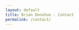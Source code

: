```yaml
---
layout: default
title: Brian Donohue - Contact
permalink: /contact/
---
```


<div class="container">
    <a class="block"
       id="email"
       title="Email"
       alt="Email"
       target="_blank"
       href="mailto:brian@bthdonohue.com?subject=[bthdonohue.com]">
    </a>
</div>

<div class="container">
    <a class="block"
       id="twitter"
       title="Twitter"
       alt="Twitter"
       target="_blank"
       href="https://twitter.com/bthdonohue">
    </a>
</div>

<div class="container instagram_gradient">
    <a class="block"
       id="instagram"
       title="Instagram"
       alt="Instagram"
       target="_blank"
       href="https://www.instagram.com/bdonohue">
    </a>
</div>

<div class="container">
    <a class="block"
       id="snapchat"
       title="Snapchat"
       alt="Snapchat"
       target="_blank"
       href="https://www.snapchat.com/add/bthdonohue">
    </a>
</div>

<div class="container">
    <a class="block"
       id="facebook"
       title="Facebook"
       alt="Facebook"
       target="_blank"
       href="https://www.facebook.com/bthdonohue">
    </a>
</div>

<div class="container">
    <a class="block"
       id="github-block"
       title="GitHub"
       alt="GitHub"
       target="_blank"
       href="https://github.com/Donohue">
    </a>
</div>
